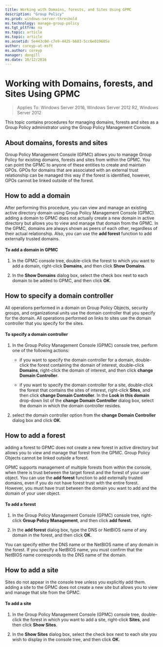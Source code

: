 ```yaml
---
title: Working with Domains, forests, and Sites Using GPMC
description: "Group Policy"
ms.prod: windows-server-threshold
ms.technology: manage-group-policy
ms.tgt_pltfrm: na
ms.topic: article
ms.topic: article
ms.assetid: 5e443c0d-c7e9-4425-b603-5cc6e019605e
author: coreyp-at-msft
ms.author: coreyp
manager: dongill
ms.date: 10/12/2016
---
```

# Working with Domains, forests, and Sites Using GPMC

>Applies To: Windows Server 2016, Windows Server 2012 R2, Windows Server 2012

This topic contains procedures for managing domains, forests and sites as a Group Policy administrator using the Group Policy Management Console.  
  
## About domains, forests and sites  
Group Policy Management Console (GPMC) allows you to manage Group Policy for existing domains, forests and sites from within the GPMC. You can point the GPMC to anyone of these entities to create and maintain GPOs. GPOs for domains that are associated with an external trust relationship can be managed this way if the forest is identified, however, GPOs cannot be linked outside of the forest.  
  
## How to add a domain  
After performing this procedure, you can view and manage an existing active directory domain using Group Policy Management Console (GPMC). adding a domain to GPMC does not actually create a new domain in active directory but allows you to view and manage that domain from the GPMC. In the GPMC, domains are always shown as peers of each other, regardless of their actual relationship. Also, you can use the **add forest** function to add externally trusted domains.  
  
#### To add a domain in GPMC  
  
1.  In the GPMC console tree, double-click the forest to which you want to add a domain, right-click **Domains**, and then click **Show Domains**.  
  
2.  In the **Show Domains** dialog box, select the check box next to each domain to be added to GPMC, and then click **OK**.  
  
## How to specify a domain controller  
All operations performed in a domain on Group Policy Objects, security groups, and organizational units use the domain controller that you specify for the domain. All operations performed on links to sites use the domain controller that you specify for the sites.  
  
#### To specify a domain controller  
  
1.  In the Group Policy Management Console (GPMC) console tree, perform one of the following actions:  
  
    -   if you want to specify the domain controller for a domain, double-click the forest containing the domain of interest, double-click **Domains**, right-click the domain of interest, and then click **change Domain Controller**.  
  
    -   if you want to specify the domain controller for a site, double-click the forest that contains the sites of interest, right-click **Sites**, and then click **change Domain Controller**. In the **Look in this domain** drop-down list of the **change Domain Controller** dialog box, select the domain in which the domain controller resides.  
  
2.  select the domain controller option from the **change Domain Controller** dialog box and click **OK**.  
  
## How to add a forest  
adding a forest to GPMC does not create a new forest in active directory but allows you to view and manage that forest from the GPMC. Group Policy Objects cannot be linked outside a forest.  
  
GPMC supports management of multiple forests from within the console, when there is trust between the target forest and the forest of your user object. You can use the **add forest** function to add externally trusted domains, even if you do not have forest trust with the entire forest. However, you must have trust between the domain you want to add and the domain of your user object.  
  
#### To add a forest  
  
1.  In the Group Policy Management Console (GPMC) console tree, right-click **Group Policy Management**, and then click **add forest**.  
  
2.  In the **add forest** dialog box, type the DNS or NetBIOS name of any domain in the forest, and then click **OK**.  
  
You can specify either the DNS name or the NetBIOS name of any domain in the forest. If you specify a NetBIOS name, you must confirm that the NetBIOS name corresponds to the DNS name of the domain.  
  
## How to add a site  
Sites do not appear in the console tree unless you explicitly add them. adding a site to the GPMC does not create a new site but allows you to view and manage that site from the GPMC.  
  
#### To add a site  
  
1.  In the Group Policy Management Console (GPMC) console tree, double-click the forest in which you want to add a site, right-click **Sites**, and then click **Show Sites**.  
  
2.  In the **Show Sites** dialog box, select the check box next to each site you wish to display in the console tree, and then click **OK**.  
  

